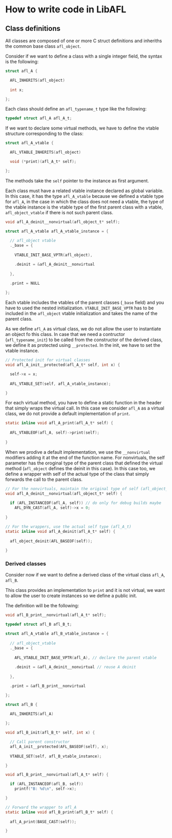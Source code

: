 # How to write code in LibAFL

## Class definitions

All classes are composed of one or more C struct definitions and inheriths the common base class `afl_object`.

Consider if we want to define a class with a single integer field, the syntax is the following:

```c
struct afl_A {

  AFL_INHERITS(afl_object)
  
  int x;

};
```

Each class should define an `afl_typename_t` type like the following:

```c
typedef struct afl_A afl_A_t;
```

If we want to declare some virtual methods, we have to define the vtable structure corresponding to the class:

```c
struct afl_A_vtable {

  AFL_VTABLE_INHERITS(afl_object)

  void (*print)(afl_A_t* self);

};
```

The methods take the `self` pointer to the instance as first argument.

Each class must have a related vtable instance declared as global variable. In this case, it has the type `afl_A_vtable` because we defined a vtable type for `afl_A`, in the case in which the class does not need a vtable, the type of the vtable instance is the vtable type of the first parent class with a vtable, `afl_object_vtable` if there is not such parent class.

```c
void afl_A_deinit__nonvirtual(afl_object_t* self);

struct afl_A_vtable afl_A_vtable_instance = {
  
  // afl_object vtable
  ._base = {
  
    VTABLE_INIT_BASE_VPTR(afl_object),

    .deinit = &afl_A_deinit__nonvirtual
    
  },
  
  .print = NULL

};
```

Each vtable includes the vtables of the parent classes (`_base` field) and you have to used the nested initialization. `VTABLE_INIT_BASE_VPTR` has to be included in the `afl_object` vtable initialization and takes the name of the parent class.

As we define `afl_A` as virtual class, we do not allow the user to instantiate an object fo this class. In case that we need a contructor (`afl_typename_init`) to be called from the constructor of the derived class, we define it as protected using `__protected`. In the init, we have to set the vtable instance.

```c
// Protected init for virtual classes
void afl_A_init__protected(afl_A_t* self, int x) {

  self->x = x;
  
  AFL_VTABLE_SET(self, afl_A_vtable_instance);

}
```

For each virtual method, you have to define a static function in the header that simply wraps the virtual call. In this case we consider `afl_A` as a virtual class, we do not provide a default implementation of `print`.

```c
static inline void afl_A_print(afl_A_t* self) {
  
  AFL_VTABLEOF(afl_A, self)->print(self); 
  
}
```

When we prodive a default implementation, we use the `__nonvirtual` modifiers adding it at the end of the function name. For nonvirtuals, the self parameter has the oroginal type of the parent class that defined the virtual method (`afl_object` defines the deinit in this case). In this case too, we define a wrapper with self of the actual type of the class that simply forwards the call to the parent class.

```c
// For the nonvirtuals, maintain the original type of self (afl_object_t)
void afl_A_deinit__nonvirtual(afl_object_t* self) {
  
  if (AFL_INSTANCEOF(afl_A, self)) // do only for debug builds maybe
    AFL_DYN_CAST(afl_A, self)->x = 0;
  
}

// For the wrappers, use the actual self type (afl_A_t)
static inline void afl_A_deinit(afl_A_t* self) {
  
  afl_object_deinit(AFL_BASEOF(self));
  
}
```

### Derived classes

Consider now if we want to define a derived class of the virtual class `afl_A`, `afl_B`.

This class provides an implementation to `print` and it is not virtual, we want to allow the user to create instances so we define a public init.

The definition will be the following:

```c
void afl_B_print__nonvirtual(afl_A_t* self);

typedef struct afl_B afl_B_t;

struct afl_A_vtable afl_B_vtable_instance = {
  
  // afl_object_vtable
  ._base = {
  
    AFL_VTABLE_INIT_BASE_VPTR(afl_A), // declare the parent vtable
    
    .deinit = &afl_A_deinit__nonvirtual // reuse A deinit
  
  },

  .print = &afl_B_print__nonvirtual

};

struct afl_B {

  AFL_INHERITS(afl_A)
  
};

void afl_B_init(afl_B_t* self, int x) {

  // Call parent constructor
  afl_A_init__protected(AFL_BASEOF(self), x);
  
  VTABLE_SET(self, afl_B_vtable_instance);

}

void afl_B_print__nonvirtual(afl_A_t* self) {

  if (AFL_INSTANCEOF(afl_B, self))
    printf("B: %d\n", self->x);

}

// Forward the wrapper to afl_A
static inline void afl_B_print(afl_B_t* self) {
  
  afl_A_print(BASE_CAST(self));

}
```

